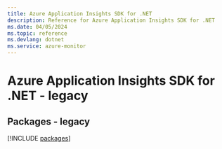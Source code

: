 ```yaml
---
title: Azure Application Insights SDK for .NET
description: Reference for Azure Application Insights SDK for .NET
ms.date: 04/05/2024
ms.topic: reference
ms.devlang: dotnet
ms.service: azure-monitor
---
```

# Azure Application Insights SDK for .NET - legacy
## Packages - legacy
[!INCLUDE [packages](application-insights-index.md)]